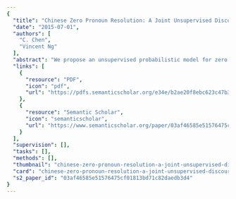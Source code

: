 ```yaml
---
{
  "title": "Chinese Zero Pronoun Resolution: A Joint Unsupervised Discourse-Aware Model Rivaling State-of-the-Art Resolvers",
  "date": "2015-07-01",
  "authors": [
    "C. Chen",
    "Vincent Ng"
  ],
  "abstract": "We propose an unsupervised probabilistic model for zero pronoun resolution. To our knowledge, this is the first such model that (1) is trained on zero pronouns in an unsupervised manner; (2) jointly identifies and resolves anaphoric zero pronouns; and (3) exploits discourse information provided by a salience model. Experiments demonstrate that our unsupervised model significantly outperforms its state-of-the-art unsupervised counterpart when resolving the Chinese zero pronouns in the OntoNotes corpus.",
  "links": [
    {
      "resource": "PDF",
      "icon": "pdf",
      "url": "https://pdfs.semanticscholar.org/e34e/b2ae20f8ebc623c47b3bcfa9f3befb9ec89f.pdf"
    },
    {
      "resource": "Semantic Scholar",
      "icon": "semanticscholar",
      "url": "https://www.semanticscholar.org/paper/03af46585e51576475cf01813bd71c82daedb3d4"
    }
  ],
  "supervision": [],
  "tasks": [],
  "methods": [],
  "thumbnail": "chinese-zero-pronoun-resolution-a-joint-unsupervised-discourse-aware-model-rivaling-state-of-the-art-resolvers-thumb.jpg",
  "card": "chinese-zero-pronoun-resolution-a-joint-unsupervised-discourse-aware-model-rivaling-state-of-the-art-resolvers-card.jpg",
  "s2_paper_id": "03af46585e51576475cf01813bd71c82daedb3d4"
}
---
```



